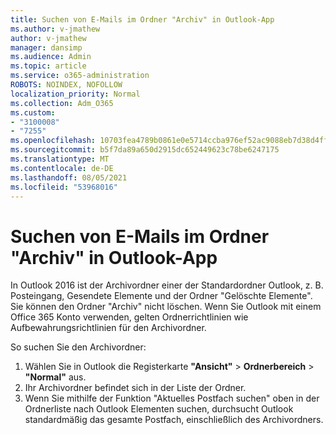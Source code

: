 ```yaml
---
title: Suchen von E-Mails im Ordner "Archiv" in Outlook-App
ms.author: v-jmathew
author: v-jmathew
manager: dansimp
ms.audience: Admin
ms.topic: article
ms.service: o365-administration
ROBOTS: NOINDEX, NOFOLLOW
localization_priority: Normal
ms.collection: Adm_O365
ms.custom:
- "3100008"
- "7255"
ms.openlocfilehash: 10703fea4789b0861e0e5714ccba976ef52ac9088eb7d38d4ff8e95236a413c3
ms.sourcegitcommit: b5f7da89a650d2915dc652449623c78be6247175
ms.translationtype: MT
ms.contentlocale: de-DE
ms.lasthandoff: 08/05/2021
ms.locfileid: "53968016"
---
```

# <a name="find-email-in-archive-folder-in-outlook-app"></a>Suchen von E-Mails im Ordner "Archiv" in Outlook-App

In Outlook 2016 ist der Archivordner einer der Standardordner Outlook, z. B. Posteingang, Gesendete Elemente und der Ordner "Gelöschte Elemente". Sie können den Ordner "Archiv" nicht löschen. Wenn Sie Outlook mit einem Office 365 Konto verwenden, gelten Ordnerrichtlinien wie Aufbewahrungsrichtlinien für den Archivordner.

So suchen Sie den Archivordner:

1. Wählen Sie in Outlook die Registerkarte **"Ansicht"** > **Ordnerbereich**  >  **"Normal"** aus.
2. Ihr Archivordner befindet sich in der Liste der Ordner.
3. Wenn Sie mithilfe der Funktion "Aktuelles Postfach suchen" oben in der Ordnerliste nach Outlook Elementen suchen, durchsucht Outlook standardmäßig das gesamte Postfach, einschließlich des Archivordners.
